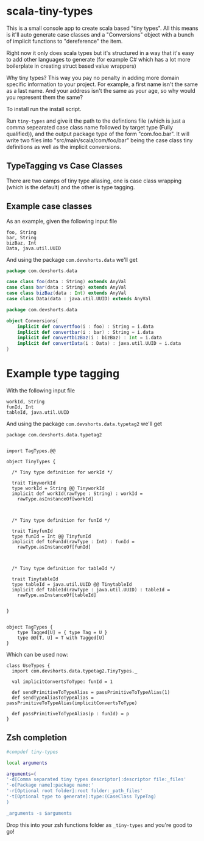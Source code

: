 # scala-tiny-types

This is a small console app to create scala based "tiny types". All this means is it'll auto generate case classes
and a "Conversions" object with a bunch of implicit functions to "dereference" the item.

Right now it only does scala types but it's structured in a way that it's easy to add other languages to generate (for example
C# which has a lot more boilerplate in creating struct based value wrappers)

Why tiny types? This way you pay no penalty in adding more domain specific information to your project. For example,
a first name isn't the same as a last name. And your address isn't the same as your age, so why would you represent them the same?

To install run the install script.

Run `tiny-types` and give it the path to the defintions file (which is just a comma sepearated case class name followed by target type (Fully qualified)),
and the output package type of the form "com.foo.bar".  It will write two files into "src/main/scala/com/foo/bar" being the case class tiny 
definitions as well as the implicit conversions.

## TypeTagging vs Case Classes

There are two camps of tiny type aliasing, one is case class wrapping (which is the default) and the other is type tagging.

## Example case classes

As an example, given the following input file

```
foo, String
bar, String
bizBaz, Int
Data, java.util.UUID
```

And using the package `com.devshorts.data` we'll get 

```scala
package com.devshorts.data

case class foo(data : String) extends AnyVal
case class bar(data : String) extends AnyVal
case class bizBaz(data : Int) extends AnyVal
case class Data(data : java.util.UUID) extends AnyVal
```

```scala
package com.devshorts.data

object Conversions{
    implicit def convertfoo(i : foo) : String = i.data
    implicit def convertbar(i : bar) : String = i.data
    implicit def convertbizBaz(i : bizBaz) : Int = i.data
    implicit def convertData(i : Data) : java.util.UUID = i.data
}
```

# Example type tagging

With the following input file

```
workId, String
funId, Int
tableId, java.util.UUID
```

And using the package `com.devshorts.data.typetag2` we'll get

```
package com.devshorts.data.typetag2


import TagTypes.@@

object TinyTypes {
   
  /* Tiny type definition for workId */

  trait TinyworkId
  type workId = String @@ TinyworkId
  implicit def workId(rawType : String) : workId =
    rawType.asInstanceOf[workId]

    

  /* Tiny type definition for funId */

  trait TinyfunId
  type funId = Int @@ TinyfunId
  implicit def toFunId(rawType : Int) : funId =
    rawType.asInstanceOf[funId]

    

  /* Tiny type definition for tableId */

  trait TinytableId
  type tableId = java.util.UUID @@ TinytableId
  implicit def tableId(rawType : java.util.UUID) : tableId =
    rawType.asInstanceOf[tableId]

    
}


object TagTypes {
    type Tagged[U] = { type Tag = U }
    type @@[T, U] = T with Tagged[U]
}
```

Which can be used now:

```
class UseTypes {
  import com.devshorts.data.typetag2.TinyTypes._
  
  val implicitConvertsToType: funId = 1

  def sendPrimitiveToTypeAlias = passPrimitiveToTypeAlias(1)
  def sendTypeAliasToTypeAlias = passPrimitiveToTypeAlias(implicitConvertsToType)

  def passPrimitiveToTypeAlias(p : funId) = p
}
```

## Zsh completion

```zsh
#compdef tiny-types

local arguments

arguments=(
'-d[Comma separated tiny types descriptor]:descriptor file:_files'
'-o[Package name]:package name:'
'-r[Optional root folder]:root folder:_path_files'
'-t[Optional type to generate]:type:(CaseClass TypeTag)
)

_arguments -s $arguments
```

Drop this into your zsh functions folder as `_tiny-types` and you're good to go!


